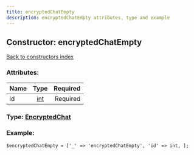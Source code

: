 ```yaml
---
title: encryptedChatEmpty
description: encryptedChatEmpty attributes, type and example
---
```

## Constructor: encryptedChatEmpty  
[Back to constructors index](index.md)



### Attributes:

| Name     |    Type       | Required |
|----------|:-------------:|---------:|
|id|[int](../types/int.md) | Required|



### Type: [EncryptedChat](../types/EncryptedChat.md)


### Example:

```
$encryptedChatEmpty = ['_' => 'encryptedChatEmpty', 'id' => int, ];
```